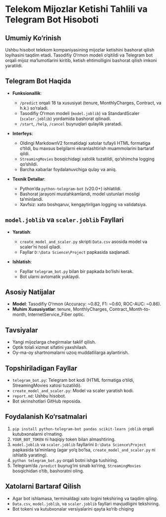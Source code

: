 # Telekom Mijozlar Ketishi Tahlili va Telegram Bot Hisoboti

## Umumiy Ko‘rinish
Ushbu hisobot telekom kompaniyasining mijozlar ketishini bashorat qilish loyihasini taqdim etadi. Tasodifiy O‘rmon modeli o‘qitildi va Telegram bot orqali mijoz ma‘lumotlarini kiritib, ketish ehtimolligini bashorat qilish imkoni yaratildi.

## Telegram Bot Haqida
- **Funksionallik**:  
  - `/predict` orqali 18 ta xususiyat (tenure, MonthlyCharges, Contract, va h.k.) so‘raladi.  
  - Tasodifiy O‘rmon modeli (`model.joblib`) va StandardScaler (`scaler.joblib`) yordamida bashorat qilinadi.  
  - `/start`, `/help`, `/cancel` buyruqlari qulaylik yaratadi.

- **Interfeys**:  
  - Oldingi MarkdownV2 formatidagi xatolar tufayli HTML formatiga o‘tildi, bu maxsus belgilarni ekranlashtirish muammolarini bartaraf qildi.  
  - `StreamingMovies` bosqichidagi xatolik tuzatildi, qo‘shimcha logging qo‘shildi.  
  - Barcha xabarlar foydalanuvchiga qulay va aniq.

- **Texnik Detallar**:  
  - Python’da `python-telegram-bot` (v20.0+) ishlatildi.  
  - Bashorat jarayoni mustahkamlandi, model ustunlari mosligi ta’minlandi.  
  - Xavfsiz: xato boshqaruv, kengaytirilgan logging va validatsiya.

## `model.joblib` va `scaler.joblib` Fayllari
- **Yaratish**:  
  - `create_model_and_scaler.py` skripti `Data.csv` asosida model va scaler’ni hosil qiladi.  
  - Fayllar `D:\Data Science\Project` papkasida saqlanadi.

- **Ishlatish**:  
  - Fayllar `telegram_bot.py` bilan bir papkada bo‘lishi kerak.  
  - Bot ularni avtomatik yuklaydi.

## Asosiy Natijalar
- **Model**: Tasodifiy O‘rmon (Accuracy: ~0.82, F1: ~0.60, ROC-AUC: ~0.86).  
- **Muhim Xususiyatlar**: tenure, MonthlyCharges, Contract_Month-to-month, InternetService_Fiber optic.

## Tavsiyalar
- Yangi mijozlarga chegirmalar taklif qilish.  
- Optik tolali xizmat sifatini yaxshilash.  
- Oy-ma-oy shartnomalarni uzoq muddatlilarga aylantirish.

## Topshiriladigan Fayllar
- `telegram_bot.py`: Telegram bot kodi (HTML formatiga o‘tildi, StreamingMovies xatosi tuzatildi).  
- `create_model_and_scaler.py`: Model va scaler yaratish kodi.  
- `report.md`: Ushbu hisobot.  
- Bot skrinshotlari GitHub reposida.

## Foydalanish Ko‘rsatmalari
1. `pip install python-telegram-bot pandas scikit-learn joblib` orqali kutubxonalarni o‘rnating.  
2. `YOUR_BOT_TOKEN` ni haqiqiy token bilan almashtiring.  
3. `model.joblib` va `scaler.joblib` fayllarini `D:\Data Science\Project` papkasida ta’minlang (agar yo‘q bo‘lsa, `create_model_and_scaler.py` ni ishlatib yarating).  
4. `python telegram_bot.py` orqali botni ishga tushiring.  
5. Telegram’da `/predict` buyrug‘ini sinab ko‘ring, `StreamingMovies` bosqichidan o‘tib, bashoratni oling.

## Xatolarni Bartaraf Qilish
- Agar bot ishlamasa, terminaldagi xato logini tekshiring va taqdim qiling.  
- `Data.csv`, `model.joblib`, va `scaler.joblib` fayllari mavjudligini tekshiring.  
- Bot tokeni va kutubxonalar versiyalarini qayta ko‘rib chiqing
